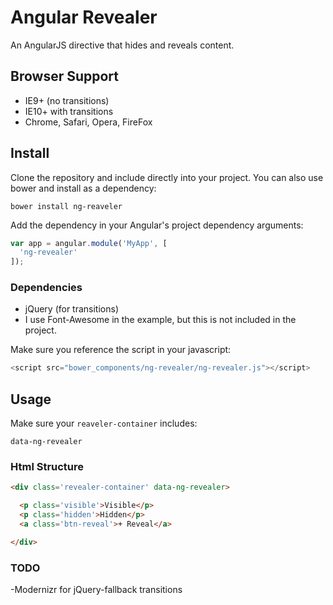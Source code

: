 # Angular Revealer

An AngularJS directive that hides and reveals content.

## Browser Support
- IE9+ (no transitions)
- IE10+ with transitions
- Chrome, Safari, Opera, FireFox

## Install

Clone the repository and include directly into your project. You can also use bower and install as a dependency:

```
bower install ng-reaveler
```

Add the dependency in your Angular's project dependency arguments:

```js
var app = angular.module('MyApp', [
  'ng-revealer'
]);
```

### Dependencies

- jQuery (for transitions)
- I use Font-Awesome in the example, but this is not included in the project.

Make sure you reference the script in your javascript:

```js
<script src="bower_components/ng-revealer/ng-revealer.js"></script>
```

## Usage

Make sure your `reaveler-container` includes:
```
data-ng-revealer
```


### Html Structure

```html
<div class='revealer-container' data-ng-revealer>

  <p class='visible'>Visible</p>
  <p class='hidden'>Hidden</p>
  <a class='btn-reveal'>+ Reveal</a>

</div>
```

### TODO

-Modernizr for jQuery-fallback transitions
